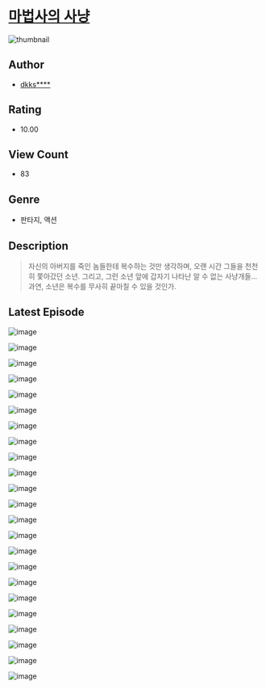 # [마법사의 사냥](https://comic.naver.com/challenge/list?titleId=811243)
![thumbnail](https://image-comic.pstatic.net/user_contents_data/challenge_comic/2023/05/25/upload_7233687245632779318_480x623.jpeg)

## Author
- [dkks****](https://comic.naver.com/artistTitle?id=367252)

## Rating
- 10.00

## View Count
- 83

## Genre
- 판타지, 액션

## Description
> 자신의 아버지를 죽인 놈들한테 복수하는 것만 생각하며, 오랜 시간 그들을 천천히 쫓아갔던 소년. 그리고, 그런 소년 앞에 갑자기 나타난 알 수 없는 사냥개들... 과연, 소년은 복수를 무사히 끝마칠 수 있을 것인가.


## Latest Episode
![image](https://image-comic.pstatic.net/user_contents_data/challenge_comic/2023/05/25/367252/upload_4120905136617895989.jpeg)

![image](https://image-comic.pstatic.net/user_contents_data/challenge_comic/2023/05/25/367252/upload_3990859302790377828.jpeg)

![image](https://image-comic.pstatic.net/user_contents_data/challenge_comic/2023/05/25/367252/upload_3761692484441498470.jpeg)

![image](https://image-comic.pstatic.net/user_contents_data/challenge_comic/2023/05/25/367252/upload_3762533396118582369.jpeg)

![image](https://image-comic.pstatic.net/user_contents_data/challenge_comic/2023/05/25/367252/upload_4120852368653116257.jpeg)

![image](https://image-comic.pstatic.net/user_contents_data/challenge_comic/2023/05/25/367252/upload_7161903424873260592.jpeg)

![image](https://image-comic.pstatic.net/user_contents_data/challenge_comic/2023/05/25/367252/upload_7147320567793922871.jpeg)

![image](https://image-comic.pstatic.net/user_contents_data/challenge_comic/2023/05/25/367252/upload_3834926568856315237.jpeg)

![image](https://image-comic.pstatic.net/user_contents_data/challenge_comic/2023/05/25/367252/upload_7233116770144629809.jpeg)

![image](https://image-comic.pstatic.net/user_contents_data/challenge_comic/2023/05/25/367252/upload_3775762753612492902.jpeg)

![image](https://image-comic.pstatic.net/user_contents_data/challenge_comic/2023/05/25/367252/upload_3702856341667263026.jpeg)

![image](https://image-comic.pstatic.net/user_contents_data/challenge_comic/2023/05/25/367252/upload_7220785549670756658.jpeg)

![image](https://image-comic.pstatic.net/user_contents_data/challenge_comic/2023/05/25/367252/upload_3977865051135685942.jpeg)

![image](https://image-comic.pstatic.net/user_contents_data/challenge_comic/2023/05/25/367252/upload_4121749372502620472.jpeg)

![image](https://image-comic.pstatic.net/user_contents_data/challenge_comic/2023/05/25/367252/upload_7005692500856879160.jpeg)

![image](https://image-comic.pstatic.net/user_contents_data/challenge_comic/2023/05/25/367252/upload_3833469491805971508.jpeg)

![image](https://image-comic.pstatic.net/user_contents_data/challenge_comic/2023/05/25/367252/upload_4049071653956761908.jpeg)

![image](https://image-comic.pstatic.net/user_contents_data/challenge_comic/2023/05/25/367252/upload_7364002643643281717.jpeg)

![image](https://image-comic.pstatic.net/user_contents_data/challenge_comic/2023/05/25/367252/upload_7076391086393472816.jpeg)

![image](https://image-comic.pstatic.net/user_contents_data/challenge_comic/2023/05/25/367252/upload_7004563302300934707.jpeg)

![image](https://image-comic.pstatic.net/user_contents_data/challenge_comic/2023/05/25/367252/upload_7005409939239953208.jpeg)

![image](https://image-comic.pstatic.net/user_contents_data/challenge_comic/2023/05/25/367252/upload_7219606891120834864.jpeg)

![image](https://image-comic.pstatic.net/user_contents_data/challenge_comic/2023/05/25/367252/upload_7221632160655160369.jpeg)
